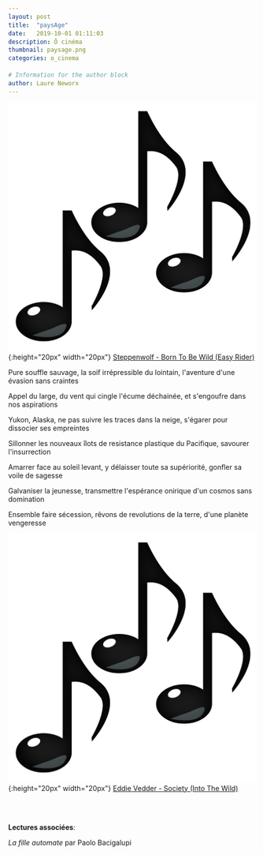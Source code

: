 ```yaml
---
layout: post
title:  "paysAge"
date:   2019-10-01 01:11:03
description: Ô cinéma
thumbnail: paysage.png
categories: o_cinema

# Information for the author block
author: Laure Neworx
---
```





![](/assets/img/notes.png){:height="20px" width="20px"} [Steppenwolf - Born To Be Wild (Easy Rider)][link1] 

Pure souffle sauvage, la soif irrépressible du lointain, l'aventure d'une évasion sans craintes

Appel du large, du vent qui cingle l'écume déchainée, et s'engoufre dans nos aspirations

Yukon, Alaska, ne pas suivre les traces dans la neige, s'égarer pour dissocier ses empreintes

Sillonner les nouveaux îlots de resistance plastique du Pacifique,  savourer l'insurrection

Amarrer face au soleil levant, y délaisser toute sa supériorité, gonfler sa voile de sagesse

Galvaniser la jeunesse, transmettre l'espérance onirique d'un cosmos sans domination

Ensemble faire sécession,  rêvons de revolutions de la terre,  d'une planète vengeresse

![](/assets/img/notes.png){:height="20px" width="20px"} [Eddie Vedder - Society (Into The Wild)][link2] 

[link1]: https://www.youtube.com/watch?v=egMWlD3fLJ8
[link2]: https://www.youtube.com/watch?v=cl4cLEToPfc

<br/>
<br/>

**Lectures associées**: 

_La fille automate_ par Paolo Bacigalupi



